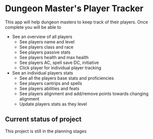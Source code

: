 # Dungeon Master's Player Tracker

This app will help dungeon masters to keep track of their players.
Once complete you will be able to

* See an overview of all players
  * See players name and level
  * See players class and race
  * See players passive stats
  * See players health and max health
  * See players AC, spell save DC, initiative
  * Click player for individual player tracking
* See an individual players stats
  * See all the players base stats and proficiencies
  * See players cantrips and spells
  * See players abilities and feats
  * See players alignment and add/remove points towards changing alignment
  * Update players stats as they level


## Current status of project

This project is still in the planning stages
